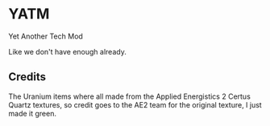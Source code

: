 YATM
====

Yet Another Tech Mod

Like we don't have enough already.

## Credits
The Uranium items where all made from the Applied Energistics 2 Certus Quartz textures, so credit goes to the AE2 team for the original texture, I just made it green.
